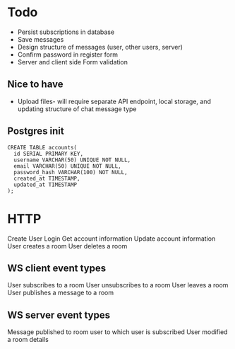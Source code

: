 # Todo

* Persist subscriptions in database
* Save messages
* Design structure of messages (user, other users, server)
* Confirm password in register form
* Server and client side Form validation

## Nice to have

* Upload files- will require separate API endpoint, local storage, and updating structure of chat message type

## Postgres init
```
CREATE TABLE accounts(
  id SERIAL PRIMARY KEY,
  username VARCHAR(50) UNIQUE NOT NULL,
  email VARCHAR(50) UNIQUE NOT NULL,
  password_hash VARCHAR(100) NOT NULL,
  created_at TIMESTAMP,
  updated_at TIMESTAMP
);
```

# HTTP

Create User
Login
Get account information
Update account information
User creates a room
User deletes a room

## WS client event types

User subscribes to a room
User unsubscribes to a room
User leaves a room
User publishes a message to a room

## WS server event types

Message published to room user to which user is subscribed
User modified a room details

